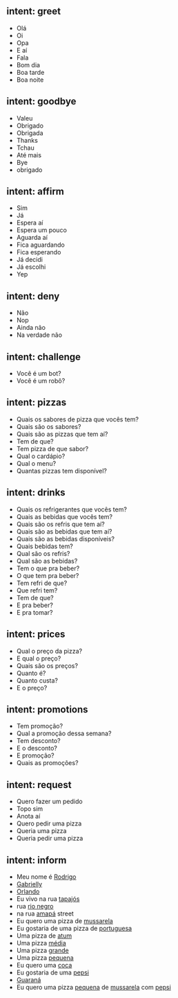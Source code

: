## intent: greet
- Olá
- Oi
- Opa
- E aí
- Fala
- Bom dia
- Boa tarde
- Boa noite

## intent: goodbye
- Valeu
- Obrigado
- Obrigada
- Thanks
- Tchau
- Até mais
- Bye
- obrigado

## intent: affirm
- Sim
- Já
- Espera aí
- Espera um pouco
- Aguarda aí
- Fica aguardando
- Fica esperando
- Já decidi
- Já escolhi
- Yep

## intent: deny
- Não
- Nop
- Ainda não
- Na verdade não

## intent: challenge
- Você é um bot?
- Você é um robô?

## intent: pizzas
- Quais os sabores de pizza que vocês tem?
- Quais são os sabores?
- Quais são as pizzas que tem aí?
- Tem de que?
- Tem pizza de que sabor?
- Qual o cardápio?
- Qual o menu?
- Quantas pizzas tem disponível?

## intent: drinks
- Quais os refrigerantes que vocês tem?
- Quais as bebidas que vocês tem?
- Quais são os refris que tem aí?
- Quais são as bebidas que tem aí?
- Quais são as bebidas disponíveis?
- Quais bebidas tem?
- Qual são os refris?
- Qual são as bebidas?
- Tem o que pra beber?
- O que tem pra beber?
- Tem refri de que?
- Que refri tem?
- Tem de que?
- E pra beber?
- E pra tomar?

## intent: prices
- Qual o preço da pizza?
- E qual o preço?
- Quais são os preços?
- Quanto é?
- Quanto custa?
- E o preço?

## intent: promotions
- Tem promoção?
- Qual a promoção dessa semana?
- Tem desconto?
- E o desconto?
- E promoção?
- Quais as promoções?

## intent: request
- Quero fazer um pedido
- Topo sim
- Anota aí
- Quero pedir uma pizza
- Queria uma pizza
- Queria pedir uma pizza

## intent: inform 
- Meu nome é [Rodrigo](name)
- [Gabrielly](name)
- [Orlando](name)
- Eu vivo na rua [tapajós](location)
- rua [rio negro](location)
- na rua [amapá](location) street
- Eu quero uma pizza de [mussarela](flavor)
- Eu gostaria de uma pizza de [portuguesa](flavor) 
- Uma pizza de [atum](flavor)
- Uma pizza [média](size)
- Uma pizza [grande](size) 
- Uma pizza [pequena](size)
- Eu quero uma [coca](drink)
- Eu gostaria de uma [pepsi](drink)
- [Guaraná](drink)
- Eu quero uma pizza [pequena](size) de [mussarela](flavor) com [pepsi](drink) 